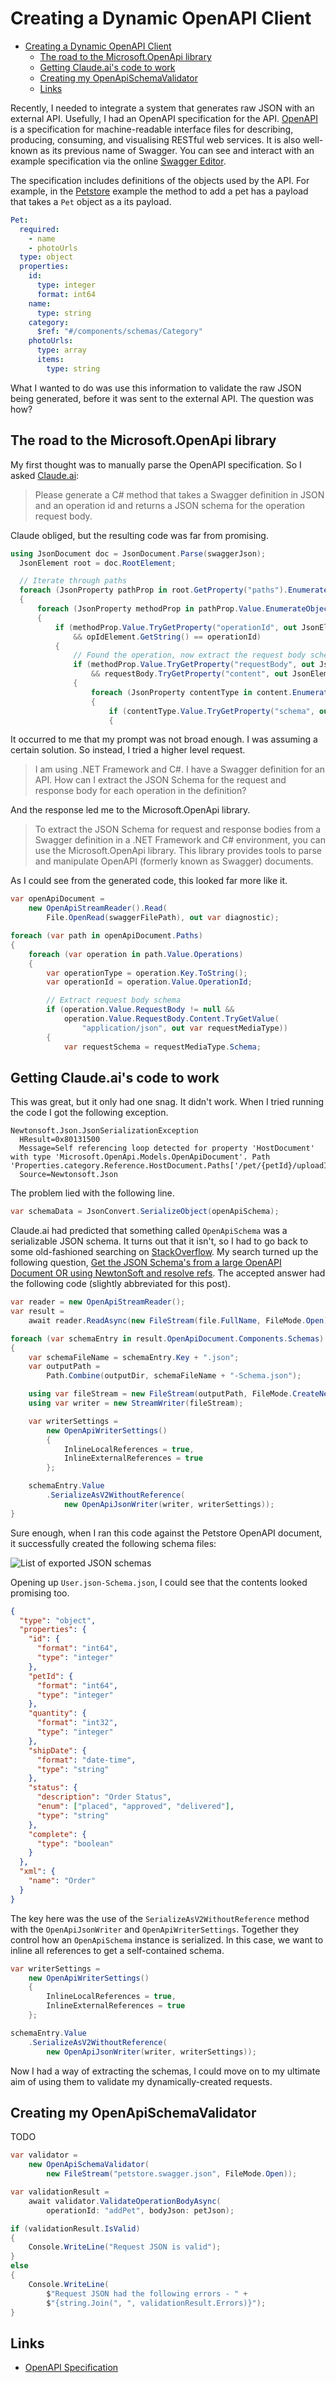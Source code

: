 # Creating a Dynamic OpenAPI Client

- [Creating a Dynamic OpenAPI Client](#creating-a-dynamic-openapi-client)
  - [The road to the Microsoft.OpenApi library](#the-road-to-the-microsoftopenapi-library)
  - [Getting Claude.ai's code to work](#getting-claudeais-code-to-work)
  - [Creating my OpenApiSchemaValidator](#creating-my-openapischemavalidator)
  - [Links](#links)

Recently, I needed to integrate a system that generates raw JSON with an external API. Usefully, I had an OpenAPI specification for the API. [OpenAPI](https://swagger.io/specification/) is a specification for machine-readable interface files for describing, producing, consuming, and visualising RESTful web services. It is also well-known as its previous name of Swagger. You can see and interact with an example specification via the online [Swagger Editor](https://editor.swagger.io/).

The specification includes definitions of the objects used by the API. For example, in the [Petstore](https://petstore.swagger.io/) example the method to add a pet has a payload that takes a `Pet` object as a its payload.

```yaml
Pet:
  required:
    - name
    - photoUrls
  type: object
  properties:
    id:
      type: integer
      format: int64
    name:
      type: string
    category:
      $ref: "#/components/schemas/Category"
    photoUrls:
      type: array
      items:
        type: string
```

What I wanted to do was use this information to validate the raw JSON being generated, before it was sent to the external API. The question was how?

## The road to the Microsoft.OpenApi library

My first thought was to manually parse the OpenAPI specification. So I asked [Claude.ai](https://claude.ai):

> Please generate a C# method that takes a Swagger definition in JSON and an operation id and returns a JSON schema for the operation request body.

Claude obliged, but the resulting code was far from promising.

```csharp
using JsonDocument doc = JsonDocument.Parse(swaggerJson);
  JsonElement root = doc.RootElement;

  // Iterate through paths
  foreach (JsonProperty pathProp in root.GetProperty("paths").EnumerateObject())
  {
      foreach (JsonProperty methodProp in pathProp.Value.EnumerateObject())
      {
          if (methodProp.Value.TryGetProperty("operationId", out JsonElement opIdElement)
              && opIdElement.GetString() == operationId)
          {
              // Found the operation, now extract the request body schema
              if (methodProp.Value.TryGetProperty("requestBody", out JsonElement requestBody)
                  && requestBody.TryGetProperty("content", out JsonElement content))
              {
                  foreach (JsonProperty contentType in content.EnumerateObject())
                  {
                      if (contentType.Value.TryGetProperty("schema", out JsonElement schema))
                      {
```

It occurred to me that my prompt was not broad enough. I was assuming a certain solution. So instead, I tried a higher level request.

> I am using .NET Framework and C#. I have a Swagger definition for an API. How can I extract the JSON Schema for the request and response body for each operation in the definition?

And the response led me to the Microsoft.OpenApi library.

> To extract the JSON Schema for request and response bodies from a Swagger definition in a .NET Framework and C# environment, you can use the Microsoft.OpenApi library. This library provides tools to parse and manipulate OpenAPI (formerly known as Swagger) documents.

As I could see from the generated code, this looked far more like it.

```csharp
var openApiDocument =
    new OpenApiStreamReader().Read(
        File.OpenRead(swaggerFilePath), out var diagnostic);

foreach (var path in openApiDocument.Paths)
{
    foreach (var operation in path.Value.Operations)
    {
        var operationType = operation.Key.ToString();
        var operationId = operation.Value.OperationId;

        // Extract request body schema
        if (operation.Value.RequestBody != null &&
            operation.Value.RequestBody.Content.TryGetValue(
                "application/json", out var requestMediaType))
        {
            var requestSchema = requestMediaType.Schema;
```

## Getting Claude.ai's code to work

This was great, but it only had one snag. It didn't work. When I tried running the code I got the following exception.

```text
Newtonsoft.Json.JsonSerializationException
  HResult=0x80131500
  Message=Self referencing loop detected for property 'HostDocument' with type 'Microsoft.OpenApi.Models.OpenApiDocument'. Path 'Properties.category.Reference.HostDocument.Paths['/pet/{petId}/uploadImage'].Operations.Post.Tags[0].Reference'.
  Source=Newtonsoft.Json
```

The problem lied with the following line.

```csharp
var schemaData = JsonConvert.SerializeObject(openApiSchema);
```

Claude.ai had predicted that something called `OpenApiSchema` was a serializable JSON schema. It turns out that it isn't, so I had to go back to some old-fashioned searching on [StackOverflow](https://stackoverflow.com/). My search turned up the following question, [Get the JSON Schema's from a large OpenAPI Document OR using NewtonSoft and resolve refs](https://stackoverflow.com/questions/71960630/get-the-json-schemas-from-a-large-openapi-document-or-using-newtonsoft-and-reso). The accepted answer had the following code (slightly abbreviated for this post).

```csharp
var reader = new OpenApiStreamReader();
var result =
    await reader.ReadAsync(new FileStream(file.FullName, FileMode.Open));

foreach (var schemaEntry in result.OpenApiDocument.Components.Schemas)
{
    var schemaFileName = schemaEntry.Key + ".json";
    var outputPath =
        Path.Combine(outputDir, schemaFileName + "-Schema.json");

    using var fileStream = new FileStream(outputPath, FileMode.CreateNew);
    using var writer = new StreamWriter(fileStream);

    var writerSettings =
        new OpenApiWriterSettings()
        {
            InlineLocalReferences = true,
            InlineExternalReferences = true
        };

    schemaEntry.Value
        .SerializeAsV2WithoutReference(
            new OpenApiJsonWriter(writer, writerSettings));
}
```

Sure enough, when I ran this code against the Petstore OpenAPI document, it successfully created the following schema files:

![List of exported JSON schemas](exported-schema-file-list.png)

Opening up `User.json-Schema.json`, I could see that the contents looked promising too.

```json
{
  "type": "object",
  "properties": {
    "id": {
      "format": "int64",
      "type": "integer"
    },
    "petId": {
      "format": "int64",
      "type": "integer"
    },
    "quantity": {
      "format": "int32",
      "type": "integer"
    },
    "shipDate": {
      "format": "date-time",
      "type": "string"
    },
    "status": {
      "description": "Order Status",
      "enum": ["placed", "approved", "delivered"],
      "type": "string"
    },
    "complete": {
      "type": "boolean"
    }
  },
  "xml": {
    "name": "Order"
  }
}
```

The key here was the use of the `SerializeAsV2WithoutReference` method with the `OpenApiJsonWriter` and `OpenApiWriterSettings`. Together they control how an `OpenApiSchema` instance is serialized. In this case, we want to inline all references to get a self-contained schema.

```csharp
var writerSettings =
    new OpenApiWriterSettings()
    {
        InlineLocalReferences = true,
        InlineExternalReferences = true
    };

schemaEntry.Value
    .SerializeAsV2WithoutReference(
        new OpenApiJsonWriter(writer, writerSettings));
```

Now I had a way of extracting the schemas, I could move on to my ultimate aim of using them to validate my dynamically-created requests.

## Creating my OpenApiSchemaValidator

TODO

```csharp
var validator = 
    new OpenApiSchemaValidator(
        new FileStream("petstore.swagger.json", FileMode.Open));

var validationResult = 
    await validator.ValidateOperationBodyAsync(
        operationId: "addPet", bodyJson: petJson);

if (validationResult.IsValid)
{
    Console.WriteLine("Request JSON is valid");
}
else
{
    Console.WriteLine(
        $"Request JSON had the following errors - " +
        $"{string.Join(", ", validationResult.Errors)}");
}
```

## Links

- [OpenAPI Specification](https://swagger.io/specification/)
